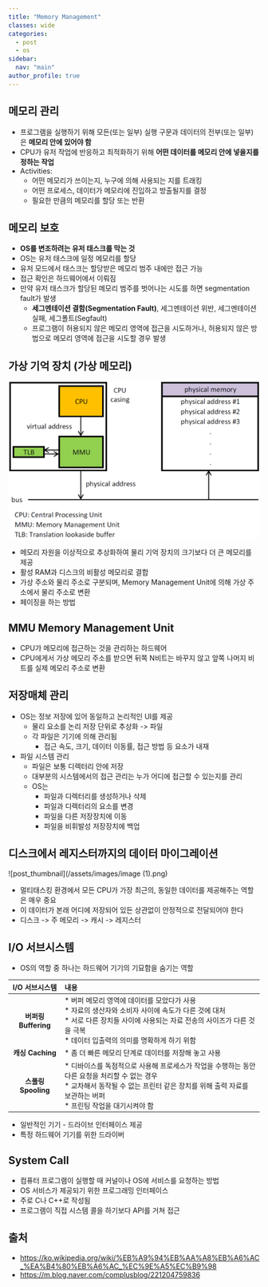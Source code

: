```yaml
---
title: "Memory Management"
classes: wide
categories: 
  - post
  - os
sidebar:
  nav: "main"
author_profile: true
---
```


## 메모리 관리
* 프로그램을 실행하기 위해 모든(또는 일부) 실행 구문과 데이터의 전부(또는 일부)은 **메모리 안에 있어야 함**
* CPU가 유저 작업에 반응하고 최적화하기 위해 **어떤 데이터를 메모리 안에 넣을지를 정하는 작업**
* Activities: 
  * 어떤 메모리가 쓰이는지, 누구에 의해 사용되는 지를 트래킹
  * 어떤 프로세스, 데이터가 메모리에 진입하고 방출될지를 결정
  * 필요한 만큼의 메모리를 할당 또는 반환

## 메모리 보호
* **OS를 변조하려는 유저 태스크를 막는 것**
* OS는 유저 태스크에 일정 메모리를 할당
* 유저 모드에서 태스크는 할당받은 메모리 범주 내에만 접근 가능
* 접근 확인은 하드웨어에서 이뤄짐
* 만약 유저 태스크가 할당된 메모리 범주를 벗어나는 시도를 하면 segmentation fault가 발생
  * **세그멘테이션 결함(Segmentation Fault)**, 세그멘테이션 위반, 세그멘테이션 실패, 세그폴트(Segfault)
  * 프로그램이 허용되지 않은 메모리 영역에 접근을 시도하거나, 허용되지 않은 방법으로 메모리 영역에 접근을 시도할 경우 발생

## 가상 기억 장치 (가상 메모리)
![post_thumbnail](/assets/images/MMU_principle_updated.png)
* 메모리 자원을 이상적으로 추상화하여 물리 기억 장치의 크기보다 더 큰 메모리를 제공
* 활성 RAM과 디스크의 비활성 메모리로 결합
* 가상 주소와 물리 주소로 구분되며, Memory Management Unit에 의해 가상 주소에서 물리 주소로 변환
* 페이징을 하는 방법

## MMU Memory Management Unit
* CPU가 메모리에 접근하는 것을 관리하는 하드웨어
* CPU에게서 가상 메모리 주소를 받으면 뒤쪽 N비트는 바꾸지 않고 앞쪽 나머지 비트를 실제 메모리 주소로 변환

## 저장매체 관리
* OS는 정보 저장에 있어 동일하고 논리적인 UI를 제공
  * 물리 요소를 논리 저장 단위로 추상화 -> 파일
  * 각 파일은 기기에 의해 관리됨
    * 접근 속도, 크기, 데이터 이동률, 접근 방법 등 요소가 내재
* 파일 시스템 관리
  * 파일은 보통 디렉터리 안에 저장
  * 대부분의 시스템에서의 접근 관리는 누가 어디에 접근할 수 있는지를 관리
  * OS는
    * 파일과 디렉터리를 생성하거나 삭제
    * 파일과 디렉터리의 요소를 변경
    * 파일을 다른 저장장치에 이동
    * 파일을 비휘발성 저장장치에 백업

## 디스크에서 레지스터까지의 데이터 마이그레이션
![post_thumbnail](/assets/images/image (1).png)
* 멀티태스킹 환경에서 모든 CPU가 가장 최근의, 동일한 데이터를 제공해주는 역할은 매우 중요
* 이 데이터가 본래 어디에 저장되어 있든 상관없이 안정적으로 전달되어야 한다
* 디스크 -> 주 메모리 -> 캐시 -> 레지스터

## I/O 서브시스템
* OS의 역할 중 하나는 하드웨어 기기의 기묘함을 숨기는 역할

|I/O 서브시스템|내용|
|:---:|:---|
|<strong>버퍼링 Buffering<strong/>|* 버퍼 메모리 영역에 데이터를 모았다가 사용<br/>* 자료의 생산자와 소비자 사이에 속도가 다른 것에 대처<br/>* 서로 다른 장치들 사이에 사용되는 자료 전송의 사이즈가 다른 것을 극복<br/>* 데이터 입출력의 의미를 명확하게 하기 위함
|<strong>캐싱 Caching<strong/>|* 좀 더 빠른 메모리 단계로 데이터를 저장해 놓고 사용|
|<strong>스풀링 Spooling<strong/>|* 디바이스를 독점적으로 사용해 프로세스가 작업을 수행하는 동안 다른 요청을 처리할 수 없는 경우<br/>* 교차해서 동작될 수 없는 프린터 같은 장치를 위해 출력 자료를 보관하는 버퍼<br/>* 프린팅 작업을 대기시켜야 함|

  * 일반적인 기기 - 드라이브 인터페이스 제공
  * 특정 하드웨어 기기를 위한 드라이버

## System Call
* 컴퓨터 프로그램이 실행할 때 커널이나 OS에 서비스를 요청하는 방법
* OS 서비스가 제공되기 위한 프로그래밍 인터페이스
* 주로 C나 C++로 작성됨
* 프로그램이 직접 시스템 콜을 하기보다 API를 거쳐 접근 

## 출처
* <https://ko.wikipedia.org/wiki/%EB%A9%94%EB%AA%A8%EB%A6%AC_%EA%B4%80%EB%A6%AC_%EC%9E%A5%EC%B9%98>
* <https://m.blog.naver.com/complusblog/221204759836>